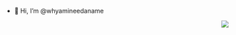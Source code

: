 - 👋 Hi, I’m @whyamineedaname
<img align="right" src="https://github-readme-stats.vercel.app/api?username=whyamineedaname&show_icons=true">

<!---
whyamineedaname/whyamineedaname is a ✨ special ✨ repository because its `README.md` (this file) appears on your GitHub profile.
You can click the Preview link to take a look at your changes.
--->
